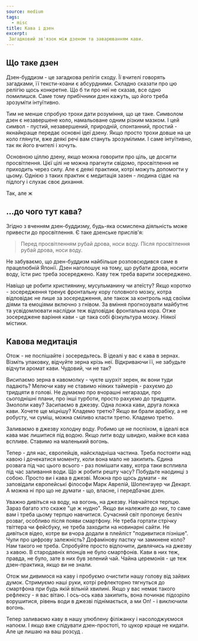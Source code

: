 ```yaml
---
source: medium
tags:
  - misc
title: Кава і дзен
excerpt: 
 Загадковий зв'язок між дзеном та заварюванням кави.
---
```


## Що таке дзен

Дзен-буддизм - це загадкова релігія сходу.
Її вчителі говорять загадками, її тексти-коани є абсурдними.
Складно сказати про цю релігію щось конкретне.
Що б ти про неї не сказав, все одно помилишся.
Саме тому прибічники дзен кажуть, що його треба зрозуміти інтуїтивно.

Тим не менше спробую трохи дати розуміння, що це таке.
Символом дзен є незавершене коло, намальоване одним різким мазком.
І цей символ - пустий, незавершений, природній, спонтанний, простий - якнайкраще передає основні ідеї дзену.
Якщо просто трохи довше на це коло глянути, вже деякі речі вам стануть зрозумілими.
І саме інтуїтивно, так як його вчителі і хочуть.

Основною ціллю дзену, якщо можна говорити про ціль, це досягти просвітлення.
Цієї цілі не можна прагнути свідомо, просвітлення не приходить через силу.
Але є деякі практики, котрі можуть допомогти у цьому.
Однією з таких практик є медитація зазен - людина сідає на підлогу і слухає своє дихання.

Так, але ж

## ...до чого тут кава?

Згідно з вченням дзен-буддизму, будь-яка осмислена діяльність може привести до просвітлення.
Є таке дзенське прислів'я: 

> Перед просвітленням рубай дрова, носи воду. 
> Після просвітлення рубай дрова, носи воду. 

Не забуваємо, що дзен-буддизм найбільше розповсюдився саме в працелюбній Японії.
Дзен наголошує на тому, що рубати дрова, носити воду, їсти рис треба зосереджено.
Каву теж треба варити зосереджено.

Навіщо це робити християнину, мусульманину чи атеїсту?
Якщо коротко - зосередження тренує фронтальну кору головного мозку, 
котра відповідає не лише за зосередження, але також за контроль над своїми діями та емоціями включно з гнівом.
За вміння прогнозувати майбутнє та усвідомлювати наслідки теж відповідає фронтальна кора.
Отже зосереджене варіння кави - це така собі фізкультура мозку.
Ніякої містики.

## Кавова медитація

Отож - не поспішайте і зосередьтесь.
В ідеалі у вас є кава в зернах.
Візміть упаковку, відчуйте зерна крізь неї.
Відкриваючи її, не забудьте відчути аромат кави.
Чудовий, чи не так?

Висипаємо зерна в кавомолку - чуєте шурхіт зерен, як вони туди падають?
Мелючи каву не ставимо ніяких таймерів - рахуємо до тридцяти в голові.
Не думаємо про вчорашні негаразди, про сьогоднішні плани, про інші турботи,
просто рахуємо до тридцяти.
Змололи каву?
Засипаємо в джезву.
Одна ложка кави, друга ложка кави.
Хочете ще міцнішу?
Кладемо третю?
Якщо ви брали арабіку, а не робусту, чи суміш, можна сміливо класти третю.
Кладемо третю.

Заливаємо в джезву холодну воду.
Робимо це не поспіхом, в ідеалі вся кава має лишитися під водою.
Якщо лити воду швидко, майже вся кава вспливе.
Ставимо на маленький вогонь.

Тепер - для нас, європейців, найскладніша частина.
Треба постояти над кавою і дочекатися моменту, коли вона мало не закипить.
Єдина розвага під час цього всього - раз помішати каву, котра таки вспливла під час заливання води.
Що ж робити решту часу?
Побудьте наодинці з собою.
Просто ви і кава в джезві.
Можна про щось думати - як заповідали європейські філософи Марк Аврелій, Шопенгауер чи Декарт.
А можна ні про що не думати - що, власне, і передбачає дзен.

Уважно дивіться на воду, на вогонь, на джезву.
Навчайтеся терпцю.
Зараз багато хто скаже "це ж нудно".
Якщо ви належите до них, то саме вам і треба цьому терпцю навчитися.
Сучасний світ пропонує безліч розваг, особливо після появи смартфону.
Не треба гортати стрічку твіттера чи фейсбуку, не треба заходити на новинарні сайти.
Не дивіться відео, котре ви вчора додали в плейліст "подивитися пізніше".
Чули про цифрову залежність?
Дофамінову пастку чи замкнене коло?
Нам такого не треба.
Спробуйте просто відпочити, дивлячись на джезву з кавою.
В стародавніх японців не було смартфонів.
Кави в них теж, правда, не було, зате в них був зелений чай.
Чайна церемонія - це теж дзен-практика, якщо ви не знали.

Отож ми дивимося на каву і пробуємо очистити нашу голову від зайвих думок.
Стримуємо наші руки, котрі рефлекторно тягнуться до смартфона при будь якій вільній хвилині.
Якщо у вас немає такого рефлексу - я вас вітаю.
І ось-ось кава закипить, вона починає підозріло ворушитися, рівень води в джезві піднімається, 
а ми Оп! - і виключили вогонь.

Тепер заливаємо каву в нашу улюблену філіжанку і насолоджуємося напоєм.
І якщо вже слідувати дзен-простоті, то цукор краще не кидати.
Але це лишаю на ваш розсуд .
